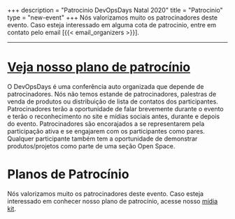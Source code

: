 +++
description = "Patrocinio DevOpsDays Natal 2020"
title = "Patrocinio"
type = "new-event"
+++
Nós valorizamos muito os patrocinadores deste evento. Caso esteja interessado em alguma cota de patrocinio, entre em contato pelo email [{{< email_organizers >}}].

<hr>

# [Veja nosso plano de patrocínio](https://drive.google.com/file/d/1rME08LNIPDM0qWSnwGthMqf2LRHBKwPy/view?usp=sharing)

O DevOpsDays é uma conferência auto organizada que depende de patrocinadores. Nós não temos estande de patrocinadores, palestras de venda de produtos ou distribuição de lista de contatos dos participantes. Patrocinadores terão a oportunidade de falar brevemente durante o evento e terão o reconhecimento no site e mídias sociais antes, durante e depois do evento. Patrocinadores são encorajados a se representarem pela participação ativa e se engajarem com os participantes como pares. Qualquer participante também tem a oportunidade de demonstrar produtos/projetos como parte de uma seção Open Space.


# Planos de Patrocínio

Nós valorizamos muito os patrocinadores deste evento. Caso esteja interessado em conhecer nosso plano de patrocínio, acesse nosso [mídia kit](https://drive.google.com/file/d/1rME08LNIPDM0qWSnwGthMqf2LRHBKwPy/view?usp=sharing).

<p>
